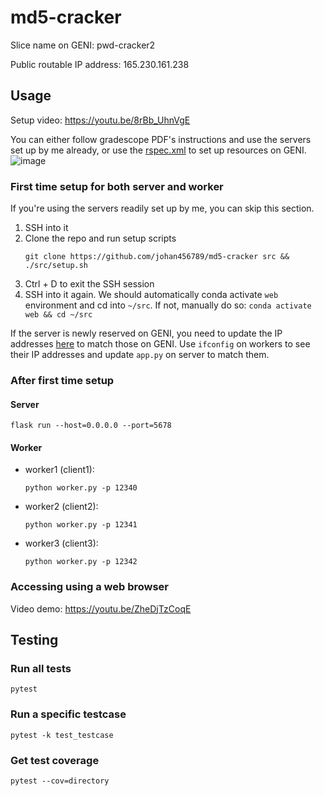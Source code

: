 # md5-cracker

Slice name on GENI: pwd-cracker2

Public routable IP address: 165.230.161.238

## Usage

Setup video: https://youtu.be/8rBb_UhnVgE

You can either follow gradescope PDF's instructions and use the servers set up by me already, or use the [rspec.xml](https://raw.githubusercontent.com/johan456789/md5-cracker/main/rspec.xml) to set up resources on GENI.
![image](https://user-images.githubusercontent.com/14802181/206642494-4c60532d-2982-4e1d-8f99-9623a9dea938.png)


### First time setup for both server and worker

If you're using the servers readily set up by me, you can skip this section.

1. SSH into it
2. Clone the repo and run setup scripts
    ```shell
    git clone https://github.com/johan456789/md5-cracker src && ./src/setup.sh
    ```
3. Ctrl + D to exit the SSH session
4. SSH into it again. We should automatically conda activate `web` environment and cd into `~/src`. If not, manually do so: `conda activate web && cd ~/src`

If the server is newly reserved on GENI, you need to update the IP addresses [here](https://github.com/johan456789/md5-cracker/blob/main/app.py#L13) to match those on GENI. Use `ifconfig` on workers to see their IP addresses and update `app.py` on server to match them.

### After first time setup

#### Server

```shell
flask run --host=0.0.0.0 --port=5678
```

#### Worker

  - worker1 (client1):
    ```shell
    python worker.py -p 12340
    ```
  
  - worker2 (client2):
    ```shell
    python worker.py -p 12341
    ```
  
  - worker3 (client3):
    ```shell
    python worker.py -p 12342
    ```

### Accessing using a web browser

Video demo: https://youtu.be/ZheDjTzCoqE

## Testing

### Run all tests

```shell
pytest
```

### Run a specific testcase

```shell
pytest -k test_testcase
```

### Get test coverage

```shel
pytest --cov=directory
```
